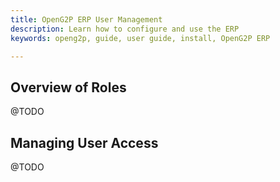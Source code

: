 ```yaml
---
title: OpenG2P ERP User Management
description: Learn how to configure and use the ERP
keywords: openg2p, guide, user guide, install, OpenG2P ERP

---
```


## Overview of Roles

@TODO

## Managing User Access

@TODO
